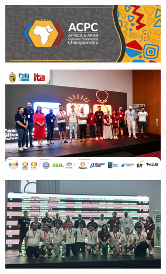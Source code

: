 <div align="center" style="margin-bottom: 20px;">
  <img src="acpc.jpeg"  width="600">
</div>

<div align="center" style="margin-bottom: 20px;">
  <img src="team.jpeg"  width="600">
</div>

<div align="center">
  <img src="tcpc.jpg"  width="600">
</div>
